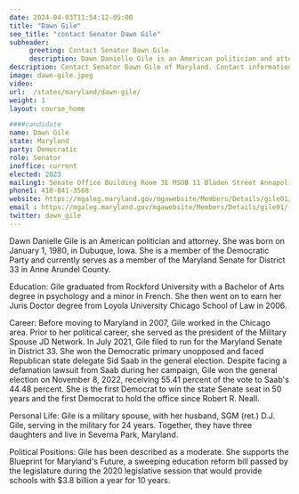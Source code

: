 ```yaml
---
date: 2024-04-03T11:54:12-05:00
title: "Dawn Gile"
seo_title: "contact Senator Dawn Gile"
subheader:
     greeting: Contact Senator Dawn Gile
     description: Dawn Danielle Gile is an American politician and attorney. She was born on January 1, 1980, in Dubuque, Iowa. She is a member of the Democratic Party and currently serves as a member of the Maryland Senate for District 33 in Anne Arundel County.
description: Contact Senator Dawn Gile of Maryland. Contact information for Dawn Gile includes email address, phone number, and mailing address.
image: dawn-gile.jpeg
video:
url:  /states/maryland/dawn-gile/
weight: 1
layout: course_home

####candidate
name: Dawn Gile
state: Maryland
party: Democratic
role: Senator
inoffice: current
elected: 2023
mailing1: Senate Office Building Room 3E MSOB 11 Bladen Street Annapolis, MD 21401
phone1: 410-841-3568
website: https://mgaleg.maryland.gov/mgawebsite/Members/Details/gile01/
email : https://mgaleg.maryland.gov/mgawebsite/Members/Details/gile01/
twitter: dawn_gile
---
```


Dawn Danielle Gile is an American politician and attorney. She was born on January 1, 1980, in Dubuque, Iowa. She is a member of the Democratic Party and currently serves as a member of the Maryland Senate for District 33 in Anne Arundel County.

Education:
Gile graduated from Rockford University with a Bachelor of Arts degree in psychology and a minor in French. She then went on to earn her Juris Doctor degree from Loyola University Chicago School of Law in 2006.

Career:
Before moving to Maryland in 2007, Gile worked in the Chicago area. Prior to her political career, she served as the president of the Military Spouse JD Network. In July 2021, Gile filed to run for the Maryland Senate in District 33. She won the Democratic primary unopposed and faced Republican state delegate Sid Saab in the general election. Despite facing a defamation lawsuit from Saab during her campaign, Gile won the general election on November 8, 2022, receiving 55.41 percent of the vote to Saab's 44.48 percent. She is the first Democrat to win the state Senate seat in 50 years and the first Democrat to hold the office since Robert R. Neall.

Personal Life:
Gile is a military spouse, with her husband, SGM (ret.) D.J. Gile, serving in the military for 24 years. Together, they have three daughters and live in Severna Park, Maryland.

Political Positions:
Gile has been described as a moderate. She supports the Blueprint for Maryland's Future, a sweeping education reform bill passed by the legislature during the 2020 legislative session that would provide schools with $3.8 billion a year for 10 years.
